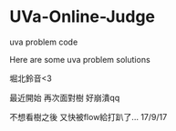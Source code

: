 # UVa-Online-Judge

uva problem code

Here are some uva problem solutions  

堀北鈴音<3

最近開始
再次面對樹
好崩潰qq


不想看樹之後
又快被flow給打趴了...
17/9/17
